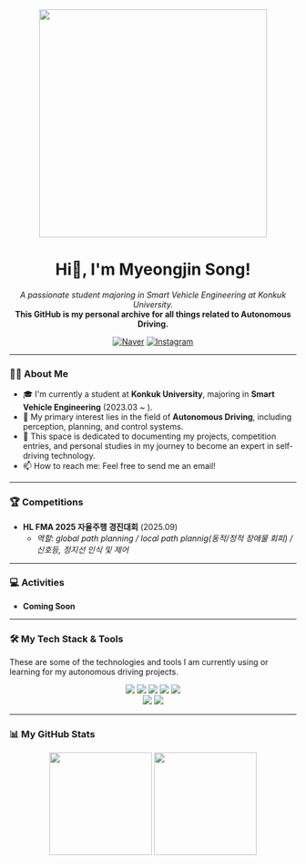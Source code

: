 <div align="center">
  <img src="https://media1.giphy.com/media/v1.Y2lkPTc5MGI3NjExOTF4a2V4OGM0YnV6NDlxcnVpOGQycXA3ZnR4YmkzeXJpbGx1dHhqbiZlcD12MV9pbnRlcm5hbF9naWZfYnlfaWQmY3Q9Zw/qgQUggAC3Pfv687qPC/giphy.gif" width="400" />
</div>

<h1 align="center">
  Hi👋, I'm Myeongjin Song!
</h1>

<p align="center">
  <em>A passionate student majoring in Smart Vehicle Engineering at Konkuk University.</em><br>
  <strong>This GitHub is my personal archive for all things related to Autonomous Driving.</strong>
</p>

<p align="center">
  <a href="mailto:holy707070@naver.com"><img src="https://img.shields.io/badge/Naver-03C75A?style=for-the-badge&logo=naver&logoColor=white" alt="Naver"></a>
  <a href="https://www.instagram.com/maeng_6_/"><img src="https://img.shields.io/badge/Instagram-E4405F?style=for-the-badge&logo=instagram&logoColor=white" alt="Instagram"></a>
</p>

---

### 👨‍💻 About Me

- 🎓 I'm currently a student at **Konkuk University**, majoring in **Smart Vehicle Engineering** (2023.03 ~ ).
- 🚗 My primary interest lies in the field of **Autonomous Driving**, including perception, planning, and control systems.
- 🚀 This space is dedicated to documenting my projects, competition entries, and personal studies in my journey to become an expert in self-driving technology.
- 📫 How to reach me: Feel free to send me an email!

---

### 🏆 Competitions

- **HL FMA 2025 자율주행 경진대회** (2025.09)
  - *역할: global path planning / local path plannig(동적/정적 장애물 회피) / 신호등, 정지선 인식 및 제어*

---
### 💻 Activities
- **Coming Soon**

---

### 🛠️ My Tech Stack & Tools

These are some of the technologies and tools I am currently using or learning for my autonomous driving projects.

<p align="center">
  <img src="https://img.shields.io/badge/Python-3776AB?style=for-the-badge&logo=python&logoColor=white" />
  <img src="https://img.shields.io/badge/C++-00599C?style=for-the-badge&logo=c%2B%2B&logoColor=white" />
  <img src="https://img.shields.io/badge/ROS-22314E?style=for-the-badge&logo=ros&logoColor=white" />
    <img src="https://img.shields.io/badge/ROS2-22314E?style=for-the-badge&logo=ros&logoColor=white" />
  <img src="https://img.shields.io/badge/Linux-FCC624?style=for-the-badge&logo=linux&logoColor=black" />
  <br>
  <img src="https://img.shields.io/badge/TensorFlow-FF6F00?style=for-the-badge&logo=tensorflow&logoColor=white" />
  <img src="https://img.shields.io/badge/OpenCV-5C3EE8?style=for-the-badge&logo=opencv&logoColor=white" />
</p>

---

### 📊 My GitHub Stats

<p align="center">
  <img height="180em" src="https://github-readme-stats.vercel.app/api?username=MyungJin04&show_icons=true&theme=dracula&include_all_commits=true&count_private=true"/>
  <img height="180em" src="https://github-readme-stats.vercel.app/api/top-langs/?username=MyungJin04&layout=compact&langs_count=7&theme=dracula"/>
</p>
